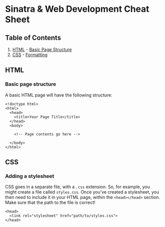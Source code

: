 # Sinatra & Web Development Cheat Sheet

## Table of Contents

  1. [HTML](#html)
    - [Basic Page Structure](#basic-page-structure)
  1. [CSS](#css)
    - [Formatting](#formatting)


## HTML

### Basic page structure

A basic HTML page will have the following structure:

```
<!doctype html>
<html>
  <head>
    <title>Your Page Title</title>
  </head>
  <body>
  
    <!-- Page contents go here -->
  
  </body>
</html>
```

## CSS

### Adding a stylesheet

CSS goes in a separate file, with a `.css` extension. So, for example, you might create a file called `styles.css`. Once you've created a stylesheet, you then need to include it in your HTML page, within the `<head></head>` section. Make sure that the path to the file is correct!

```
<head>
  <link rel="stylesheet" href="path/to/styles.css">
</head>
```

